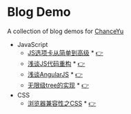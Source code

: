 # Blog Demo
A collection of blog demos for [ChanceYu](http://www.yzq.ren)

* JavaScript
    * [JS选项卡从简单到高级](javascript/tab) * [:point_right:](http://yzq.ren/blog/javascript/tab.html)
    * [浅谈JS代码重构](javascript/code-refactoring) * [:point_right:](http://yzq.ren/blog/javascript/code-refactoring.html)
    * [浅谈AngularJS](javascript/angularjs) * [:point_right:](http://yzq.ren/blog/javascript/angularjs.html)
    * [无限级tree的实现](javascript/infinite-tree) * [:point_right:](http://yzq.ren/blog/javascript/infinite-tree.html)
* CSS
    * [浏览器兼容性之CSS](css/compatibility) * [:point_right:](http://yzq.ren/blog/css/compatibility.html)